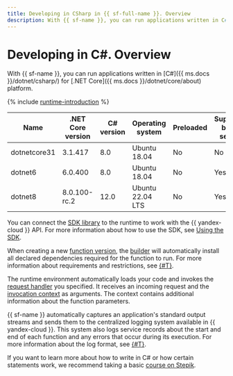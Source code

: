 ```yaml
---
title: Developing in CSharp in {{ sf-full-name }}. Overview
description: With {{ sf-name }}, you can run applications written in C# (CSharp) for .NET Core. The service provides the .NET Core 3.1.417 runtime environment with C# 8.0 and Ubuntu 18.04.
---
```


# Developing in C#. Overview

With {{ sf-name }}, you can run applications written in [C#]({{ ms.docs }}/dotnet/csharp/) for [.NET Core]({{ ms.docs }}/dotnet/core/about) platform.

{% include [runtime-introduction](../../../_includes/functions/runtime-introduction.md) %}

| Name | .NET Core version | C# version | Operating <br>system | Preloaded | Supported by the service |
|----|----|----|----|----|----|
| dotnetcore31 | 3.1.417 | 8.0 | Ubuntu 18.04 | No | No |
| dotnet6 | 6.0.400 | 8.0 | Ubuntu 18.04 | No | Yes |
| dotnet8 | 8.0.100-rc.2 | 12.0 | Ubuntu 22.04 LTS | No | Yes |


You can connect the [SDK library](https://github.com/yandex-cloud/dotnet-sdk) to the runtime to work with the {{ yandex-cloud }} API. For more information about how to use the SDK, see [Using the SDK](sdk.md).


When creating a new [function version](../../concepts/function.md#version), the [builder](../../concepts/builder.md) will automatically install all declared dependencies required for the function to run. For more information about requirements and restrictions, see [{#T}](dependencies.md).

The runtime environment automatically loads your code and invokes the [request handler](handler.md) you specified. It receives an incoming request and the [invocation context](context.md) as arguments. The context contains additional information about the function parameters.

{{ sf-name }} automatically captures an application's standard output streams and sends them to the centralized logging system available in {{ yandex-cloud }}. This system also logs service records about the start and end of each function and any errors that occur during its execution. For more information about the log format, see [{#T}](logging.md).

If you want to learn more about how to write in C# or how certain statements work, we recommend taking a basic [course on Stepik](https://stepik.org/course/4143/promo).
